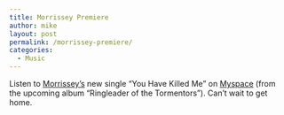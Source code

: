 ```yaml
---
title: Morrissey Premiere
author: mike
layout: post
permalink: /morrissey-premiere/
categories:
  - Music
---
```

Listen to [Morrissey&#8217;s][1] new single &#8220;You Have Killed Me&#8221; on [Myspace][2] (from the upcoming album &#8220;Ringleader of the Tormentors&#8221;). Can&#8217;t wait to get home.

 [1]: http://www.morrisseymusic.com/
 [2]: http://www.myspace.com/morrissey